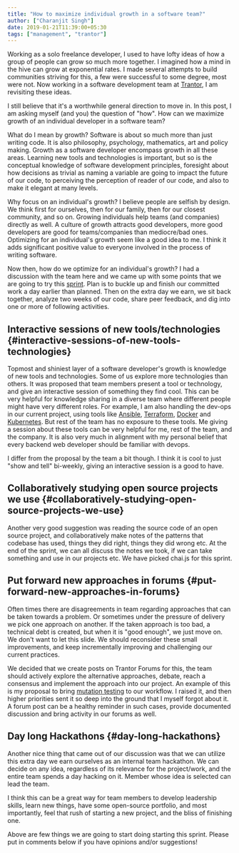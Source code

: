 ```yaml
---
title: "How to maximize individual growth in a software team?"
author: ["Charanjit Singh"]
date: 2019-01-21T11:39:00+05:30
tags: ["management", "trantor"]
---
```


Working as a solo freelance developer, I used to have lofty ideas of how a group
of people can grow so much more together. I imagined how a mind in the hive can
grow at exponential rates. I made several attempts to build communities striving
for this, a few were successful to some degree, most were not. Now working in a
software development team at [Trantor](http://trantorinc.com/), I am revisiting these ideas.

I still believe that it's a worthwhile general direction to move in. In this
post, I am asking myself (and you) the question of "how". How can we maximize
growth of an individual developer in a software team?

What do I mean by growth? Software is about so much more than just writing code.
It is also philosophy, psychology, mathematics, art and policy making. Growth as
a software developer encompass growth in all these areas. Learning new tools and
technologies is important, but so is the conceptual knowledge of software
development principles, foresight about how decisions as trivial as naming a
variable are going to impact the future of our code, to perceiving the
perception of reader of our code, and also to make it elegant at many levels.

Why focus on an individual's growth? I believe people are selfish by design. We
think first for ourselves, then for our family, then for our closest community,
and so on. Growing individuals help teams (and companies) directly as well. A
culture of growth attracts good developers, more good developers are good for
teams/companies than mediocre/bad ones. Optimizing for an individual's growth
seem like a good idea to me. I think it adds significant positive value to
everyone involved in the process of writing software.

Now then, how do we optimize for an individual's growth? I had a discussion with
the team here and we came up with some points that we are going to try this
[sprint](https://www.atlassian.com/agile/scrum/sprints). Plan is to buckle up and finish our committed work a day earlier than
planned. Then on the extra day we earn, we sit back together, analyze two weeks
of our code, share peer feedback, and dig into one or more of following
activities.


## Interactive sessions of new tools/technologies {#interactive-sessions-of-new-tools-technologies}

Topmost and shiniest layer of a software developer's growth is knowledge of new
tools and technologies. Some of us explore more technologies than others. It was
proposed that team members present a tool or technology, and give an interactive
session of something they find cool. This can be very helpful for knowledge
sharing in a diverse team where different people might have very different
roles. For example, I am also handling the dev-ops in our current project, using
tools like [Ansible](https://www.ansible.com/), [Terraform](https://www.terraform.io/), [Docker](https://www.docker.com/) and [Kubernetes](https://kubernetes.io/). But rest of the team has
no exposure to these tools. Me giving a session about these tools can be very
helpful for me, rest of the team, and the company. It is also very much in
alignment with my personal belief that every backend web developer should be
familiar with devops.

I differ from the proposal by the team a bit though. I think it is cool to just
"show and tell" bi-weekly, giving an interactive session is a good to have.


## Collaboratively studying open source projects we use {#collaboratively-studying-open-source-projects-we-use}

Another very good suggestion was reading the source code of an open source
project, and collaboratively make notes of the patterns that codebase has used,
things they did right, things they did wrong etc. At the end of the sprint, we
can all discuss the notes we took, if we can take something and use in our
projects etc. We have picked chai.js for this sprint.


## Put forward new approaches in forums {#put-forward-new-approaches-in-forums}

Often times there are disagreements in team regarding approaches that can be
taken towards a problem. Or sometimes under the pressure of delivery we pick one
approach on another. If the taken approach is too bad, a technical debt is
created, but when it is "good enough", we just move on. We don't want to let
this slide. We should reconsider these small improvements, and keep
incrementally improving and challenging our current practices.

We decided that we create posts on Trantor Forums for this, the team should
actively explore the alternative approaches, debate, reach a consensus and
implement the approach into our project. An example of this is my proposal to
bring [mutation testing](https://stryker-mutator.io/) to our workflow. I raised it, and then higher priorities
sent it so deep into the ground that I myself forgot about it. A forum post can
be a healthy reminder in such cases, provide documented discussion and bring
activity in our forums as well.


## Day long Hackathons {#day-long-hackathons}

Another nice thing that came out of our discussion was that we can utilize this
extra day we earn ourselves as an internal team hackathon. We can decide on any
idea, regardless of its relevance for the project/work, and the entire team
spends a day hacking on it. Member whose idea is selected can lead the team.

I think this can be a great way for team members to develop leadership skills,
learn new things, have some open-source portfolio, and most importantly, feel
that rush of starting a new project, and the bliss of finishing one.

Above are few things we are going to start doing starting this sprint. Please
put in comments below if you have opinions and/or suggestions!
